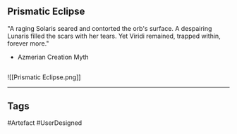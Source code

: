 ## Prismatic Eclipse
"A raging Solaris seared and contorted the orb's surface.
A despairing Lunaris filled the scars with her tears.
Yet Viridi remained, trapped within, forever more."
- Azmerian Creation Myth
## 
![[Prismatic Eclipse.png]]

---
## Tags
#Artefact
#UserDesigned 